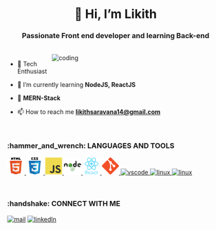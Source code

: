 <h1 align="center">👋 Hi, I’m Likith</h1>

<h3 align="center">Passionate Front end developer and learning Back-end</h3>

<br/>

<img align="right" alt="coding" width="400" src="https://www.chawtechsolutions.com/mycts/wp-content/uploads/2019/03/developer-dribbble.gif"/>

- 👀 Tech Enthusiast

- 🌱 I’m currently learning **NodeJS, ReactJS**

- 🎯 **MERN-Stack**

- 📫 How to reach me **likithsaravana14@gmail.com**

<br/>

<h3>:hammer_and_wrench: LANGUAGES AND TOOLS </h3>
<p align="left">
    <a href="https://www.w3schools.com/html/" target="_blank"> <img src="https://raw.githubusercontent.com/devicons/devicon/master/icons/html5/html5-original-wordmark.svg" alt="html5" width="40" height="40"/> </a>
    <a href="https://www.w3schools.com/css/" target="_blank"> <img src="https://raw.githubusercontent.com/devicons/devicon/master/icons/css3/css3-original-wordmark.svg" alt="css3" width="40" height="40"/> </a>
    <a href="https://developer.mozilla.org/en-US/docs/Web/JavaScript" target="_blank"> <img src="https://raw.githubusercontent.com/devicons/devicon/master/icons/javascript/javascript-original.svg" alt="javascript" width="40" height="40"/> </a>
      <a href="https://nodejs.org" target="_blank"> <img src="https://raw.githubusercontent.com/devicons/devicon/master/icons/nodejs/nodejs-original-wordmark.svg" alt="nodejs" width="40" height="40"/> </a>
          <a href="https://reactjs.org/" target="_blank"> <img src="https://raw.githubusercontent.com/devicons/devicon/master/icons/react/react-original-wordmark.svg" alt="react" width="40" height="40"/> </a>
    <a href="https://git-scm.com" target="_blank" rel="noreferrer"> <img src="https://raw.githubusercontent.com/devicons/devicon/master/icons/git/git-original.svg" alt="git" width="40" height="40"/> </a>
    <a href="https://code.visualstudio.com/" target="_blank" rel="noreferrer"> <img src="https://upload.wikimedia.org/wikipedia/commons/thumb/9/9a/Visual_Studio_Code_1.35_icon.svg/2048px-Visual_Studio_Code_1.35_icon.svg.png" alt="vscode" width="40" height="40"/> </a>
    <a href="https://www.linux.org/pages/download/" target="_blank" rel="noreferrer"> <img src="https://upload.wikimedia.org/wikipedia/commons/thumb/3/35/Tux.svg/265px-Tux.svg.png" alt="linux" width="40" height="40"/> </a>
    <a href="https://visualstudio.microsoft.com/downloads/" target="_blank" rel="noreferrer"> <img src="https://upload.wikimedia.org/wikipedia/commons/thumb/5/59/Visual_Studio_Icon_2019.svg/2060px-Visual_Studio_Icon_2019.svg.png" alt="linux" width="40" height="40"/> </a>
    
</p>

<br/>

<h3>:handshake: CONNECT WITH ME</h3>
<p align="left">
<a href="mailto:likithsaravana14@gmail.com" target="blank"><img align="center" src="https://cdn.jsdelivr.net/npm/simple-icons@3.0.1/icons/gmail.svg" alt="mail" height="20" width="25" /></a>
<a href="https://www.linkedin.com/in//" target="blank"><img align="center" src="https://cdn.jsdelivr.net/npm/simple-icons@3.0.1/icons/linkedin.svg" alt="linkedIn" height="30" width="40" /></a>
</p>

<br/>

<!---
likit14/likit14 is a ✨ special ✨ repository because its `README.md` (this file) appears on your GitHub profile.
You can click the Preview link to take a look at your changes.
--->
